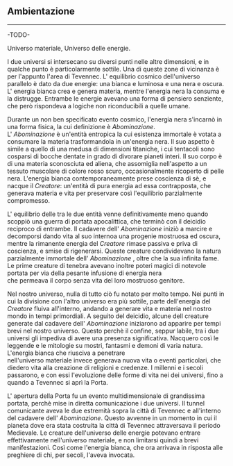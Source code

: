 ## Ambientazione

---

-TODO-

Universo materiale, Universo delle energie.

I due universi si intersecano su diversi punti nelle altre dimensioni, e in qualche punto è particolarmente sottile. Una di queste zone di vicinanza è per l'appunto l'area di Tevennec. L' equilibrio cosmico dell'universo parallelo è dato da due energie: una bianca e luminosa e una nera e oscura. L' energia bianca crea e genera materia, mentre l'energia nera la consuma e la distrugge. Entrambe le energie avevano una forma di pensiero senziente, che però rispondeva a logiche non riconducibili a quelle umane.

Durante un non ben specificato evento cosmico, l'energia nera s'incarnò in una forma fisica, la cui definizione è *Abominazione*.  
 L' *Abominazione* è un'entità entropica la cui esistenza immortale è votata a consumare la materia trasformandola in un'energia nera. Il suo aspetto è simile a quello di una medusa di dimensioni titaniche, i cui tentacoli sono cosparsi di bocche dentate in grado di divorare pianeti interi. Il suo corpo è di una materia sconosciuta ed aliena, che assomiglia nell'aspetto a un tessuto muscolare di colore rosso scuro, occasionalmente ricoperto di pelle nera.  L'energia bianca contemporaneamente prese coscienza di sè, e nacque il *Creatore*: un'entità di pura energia ad essa contrapposta, che generava materia e vita per preservare così l'equilibrio parzialmente compromesso.

L' equilibrio delle tra le due entità venne definitivamente meno quando scoppiò una guerra di portata apocalittica, che terminò con il deicidio reciproco di entrambe. Il cadavere dell' *Abominazione* iniziò a marcire e decomporsi dando vita al suo internoa una progenie mostruosa ed oscura, mentre la rimanente energia del *Creatore* rimase passiva e priva di coscienza, e smise di rigenerarsi. Queste creature condividevano la natura parzialmente immortale dell' *Abominazione* , oltre che la sua infinita fame. Le prime creature di tenebra avevano inoltre poteri magici di notevole portata per via della pesante infusione di energia nera  
 che permeava il corpo senza vita del loro mostruoso genitore.

Nel nostro universo, nulla di tutto ciò fu notato per molto tempo. Nei punti in cui la divisione con l'altro universo era più sottile, parte dell'energia del *Creatore* fluiva all'interno, andando a generare vita e materia nel nostro mondo in tempi primordiali. A seguito del deicidio, alcune dell creature generate dal cadavere dell' *Abominazione* iniziarono ad apparire per tempi brevi nel nostro universo. Questo perchè il confine, seppur labile, tra i due universi gli impediva di avere una presenza significativa. Nacquero così le leggende e le mitologie su mostri, fantasmi e demoni di varia natura. L'energia bianca che riusciva a penetrare  
 nell'universo materiale invece generava nuova vita o eventi particolari, che diedero vita alla creazione di religioni e credenze. I millenni e i secoli passarono, e con essi l'evoluzione delle forme di vita nei dei universi, fino a quando a Tevennec si aprì la Porta.

L' apertura della Porta fu un evento multidimensionale di grandissima portata, perchè mise in diretta comunicazione i due universi. Il tunnel comunicante aveva le due estremità sopra la città di Tevennec e all'interno del cadavere dell' *Abominazione*. Questo avvenne in un momento in cui il pianeta dove era stata costruita la città di Tevennec attraversava il periodo Medievale. Le creature dell'universo delle energie potevano entrare effettivamente nell'universo materiale, e non limitarsi quindi a brevi manifestazioni. Così come l'energia bianca, che ora arrivava in risposta alle preghiere di chi, per secoli, l'aveva invocata.

